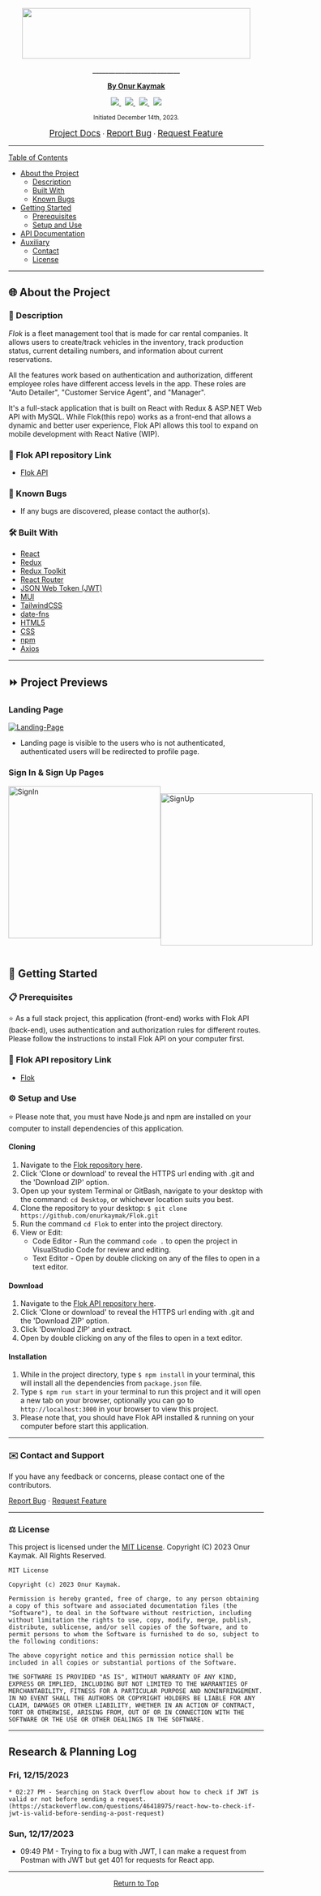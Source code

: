    <br>
    <a href="https://github.com/onurkaymak/Flok" style="display:flex;justify-content:center;">
        <img src="https://i.ibb.co/nfMH2jN/flok2.png" style="width:450px;height:100px;">
    </a>
    <p align="center">
      ___________________________
    </p>
    <!-- GitHub Link -->
    <p align="center">
        <a href=https://onurkaymak.com/">
            <strong>By Onur Kaymak</strong>
        </a>
    </p>
    <!-- Project Shields -->
    <p align="center">
        <a href="https://github.com/onurkaymak/Flok/graphs/contributors">
            <img src="https://img.shields.io/github/contributors/onurkaymak/Flok.svg?style=plastic">
        </a>
        &nbsp;
        <a href="https://github.com/onurkaymak/Flok/stargazers">
            <img src="https://img.shields.io/github/stars/onurkaymak/Flok.svg?color=yellow&style=plastic">
        </a>
        &nbsp;
        <a href="https://github.com/onurkaymak/Flok/issues">
            <img src="https://img.shields.io/github/issues/onurkaymak/Flok?style=plastic">
        </a>
        &nbsp;
        <a href="https://github.com/onurkaymak/Flok/blob/main/LICENSE.txt">
            <img src="https://img.shields.io/github/license/onurkaymak/Flok?style=plastic">
        </a>
    </p>    
</p>

<p align="center">
  <small>Initiated December 14th, 2023.</small>
</p>

<!-- Project Links -->
<p align="center">
    <a href="https://github.com/onurkaymak/Flok.git"><big>Project Docs</big></a> ·
    <a href="https://github.com/onurkaymak/Flok/issues"><big>Report Bug</big></a> ·
    <a href="https://github.com/onurkaymak/Flok/issues"><big>Request Feature</big></a>
</p>

------------------------------
<u>Table of Contents</u>
* <a href="#🌐-about-the-project">About the Project</a>
    * <a href="#📖-description">Description</a>
    * <a href="#🛠-built-with">Built With</a>
    * <a href="#🦠-known-bugs">Known Bugs</a>
    <!-- * <a href="#🔍-preview">Preview</a> -->
* <a href="#🏁-getting-started">Getting Started</a>
    * <a href="#📋-prerequisites">Prerequisites</a>
    * <a href="#⚙️-setup-and-use">Setup and Use</a>
* <a href="#🛰️-api-documentation">API Documentation</a>
* <a href="#🤝-contributors">Auxiliary</a>
    * <a href="#✉️-contact-and-support">Contact</a>
    * <a href="#⚖️-license">License</a>
------------------------------

## 🌐 About the Project

### 📖 Description

*Flok* is a fleet management tool that is made for car rental companies. It allows users to create/track vehicles in the inventory, track production status, current detailing numbers, and information about current reservations. 

All the features work based on authentication and authorization, different employee roles have different access levels in the app. These roles are "Auto Detailer", "Customer Service Agent", and "Manager".

It's a full-stack application that is built on React with Redux & ASP.NET Web API with MySQL. While Flok(this repo) works as a front-end that allows a dynamic and better user experience, Flok API allows this tool to expand on mobile development with React Native (WIP).

### 🔗 Flok API repository Link

* [Flok API](https://github.com/onurkaymak/FlokAPI)

### 🦠 Known Bugs

* If any bugs are discovered, please contact the author(s).

### 🛠 Built With
* [React](https://react.dev/)
* [Redux](https://redux.js.org/)
* [Redux Toolkit](https://redux-toolkit.js.org/)
* [React Router](https://reactrouter.com/en/main)
* [JSON Web Token (JWT)](https://jwt.io/)
* [MUI](https://mui.com/material-ui/)
* [TailwindCSS](https://tailwindcss.com/)
* [date-fns](https://date-fns.org/)
* [HTML5](https://developer.mozilla.org/en-US/docs/Glossary/HTML5)
* [CSS](https://developer.mozilla.org/en-US/docs/Web/CSS)
* [npm](https://www.npmjs.com/)
* [Axios](https://axios-http.com/)
------------------------------

## ⏩ Project Previews


### Landing Page

<a href="https://ibb.co/RPNscq1"><img src="https://i.ibb.co/82bf9HJ/Landing-Page.png" alt="Landing-Page" border="0"></a>

- Landing page is visible to the users who is not authenticated, authenticated users will be redirected to profile page.


### Sign In & Sign Up Pages

<div style="display:flex">
<a href="https://ibb.co/w7Q7C8b"><img src="https://i.ibb.co/xYgYGwc/SignIn.png" alt="SignIn" border="0" height="300px" width="300px"></a>

<a href="https://ibb.co/NFTPVB9"><img src="https://i.ibb.co/QJDRbwP/SignUp.png" alt="SignUp" border="0" height="300px" width="300px"></a>
</div>







## 🏁 Getting Started

### 📋 Prerequisites

⭐ As a full stack project, this application (front-end) works with Flok API (back-end), uses authentication and authorization rules for different routes. Please follow the instructions to install Flok API on your computer first.

### 🔗 Flok API repository Link

* [Flok](https://github.com/onurkaymak/FlokAPI)

### ⚙️ Setup and Use

⭐ Please note that, you must have Node.js and npm are installed on your computer to install dependencies of this application.

  #### Cloning

  1) Navigate to the [Flok repository here](https://github.com/onurkaymak/Flok).
  2) Click 'Clone or download' to reveal the HTTPS url ending with .git and the 'Download ZIP' option.
  3) Open up your system Terminal or GitBash, navigate to your desktop with the command: `cd Desktop`, or whichever location suits you best.
  4) Clone the repository to your desktop: `$ git clone https://github.com/onurkaymak/Flok.git`
  5) Run the command `cd Flok` to enter into the project directory.
  6) View or Edit:
      * Code Editor - Run the command `code .` to open the project in VisualStudio Code for review and editing.
      * Text Editor - Open by double clicking on any of the files to open in a text editor.

  #### Download

  1) Navigate to the [Flok API repository here](https://github.com/onurkaymak/FlokAPI).
  2) Click 'Clone or download' to reveal the HTTPS url ending with .git and the 'Download ZIP' option.
  3) Click 'Download ZIP' and extract.
  4) Open by double clicking on any of the files to open in a text editor.

#### Installation

1) While in the project directory, type `$ npm install` in your terminal, this will install all the dependencies from `package.json` file.
2) Type `$ npm run start` in your terminal to run this project and it will open a new tab on your browser, optionally you can go to `http://localhost:3000`
in your browser to view this project.
3) Please note that, you should have Flok API installed & running on your computer before start this application.

------------------------------

### ✉️ Contact and Support

If you have any feedback or concerns, please contact one of the contributors.

<p>
    <a href="https://github.com/onurkaymak/Flok/issues">Report Bug</a> ·
    <a href="https://github.com/onurkaymak/Flok/issues">Request Feature</a>
</p>

------------------------------

### ⚖️ License

This project is licensed under the [MIT License](https://opensource.org/licenses/MIT). Copyright (C) 2023 Onur Kaymak. All Rights Reserved.

```
MIT License

Copyright (c) 2023 Onur Kaymak.

Permission is hereby granted, free of charge, to any person obtaining a copy of this software and associated documentation files (the "Software"), to deal in the Software without restriction, including without limitation the rights to use, copy, modify, merge, publish, distribute, sublicense, and/or sell copies of the Software, and to permit persons to whom the Software is furnished to do so, subject to the following conditions:

The above copyright notice and this permission notice shall be included in all copies or substantial portions of the Software.

THE SOFTWARE IS PROVIDED "AS IS", WITHOUT WARRANTY OF ANY KIND, EXPRESS OR IMPLIED, INCLUDING BUT NOT LIMITED TO THE WARRANTIES OF MERCHANTABILITY, FITNESS FOR A PARTICULAR PURPOSE AND NONINFRINGEMENT. IN NO EVENT SHALL THE AUTHORS OR COPYRIGHT HOLDERS BE LIABLE FOR ANY CLAIM, DAMAGES OR OTHER LIABILITY, WHETHER IN AN ACTION OF CONTRACT, TORT OR OTHERWISE, ARISING FROM, OUT OF OR IN CONNECTION WITH THE SOFTWARE OR THE USE OR OTHER DEALINGS IN THE SOFTWARE.
```

------------------------------

## Research & Planning Log

### Fri, 12/15/2023

```
* 02:27 PM - Searching on Stack Overflow about how to check if JWT is valid or not before sending a request. (https://stackoverflow.com/questions/46418975/react-how-to-check-if-jwt-is-valid-before-sending-a-post-request)
```

### Sun, 12/17/2023
* 09:49 PM - Trying to fix a bug with JWT, I can make a request from Postman with JWT but get 401 for requests for React app.

------------------------------

<center><a href="#">Return to Top</a></center>